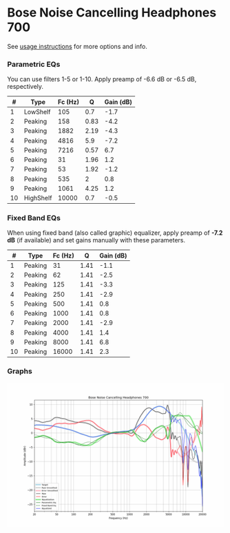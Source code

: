 # Bose Noise Cancelling Headphones 700
See [usage instructions](https://github.com/jaakkopasanen/AutoEq#usage) for more options and info.

### Parametric EQs
You can use filters 1-5 or 1-10. Apply preamp of -6.6 dB or -6.5 dB, respectively.

|   # | Type      |   Fc (Hz) |    Q |   Gain (dB) |
|-----|-----------|-----------|------|-------------|
|   1 | LowShelf  |       105 | 0.7  |        -1.7 |
|   2 | Peaking   |       158 | 0.83 |        -4.2 |
|   3 | Peaking   |      1882 | 2.19 |        -4.3 |
|   4 | Peaking   |      4816 | 5.9  |        -7.2 |
|   5 | Peaking   |      7216 | 0.57 |         6.7 |
|   6 | Peaking   |        31 | 1.96 |         1.2 |
|   7 | Peaking   |        53 | 1.92 |        -1.2 |
|   8 | Peaking   |       535 | 2    |         0.8 |
|   9 | Peaking   |      1061 | 4.25 |         1.2 |
|  10 | HighShelf |     10000 | 0.7  |        -0.5 |

### Fixed Band EQs
When using fixed band (also called graphic) equalizer, apply preamp of **-7.2 dB** (if available) and set gains manually with these parameters.

|   # | Type    |   Fc (Hz) |    Q |   Gain (dB) |
|-----|---------|-----------|------|-------------|
|   1 | Peaking |        31 | 1.41 |        -1.1 |
|   2 | Peaking |        62 | 1.41 |        -2.5 |
|   3 | Peaking |       125 | 1.41 |        -3.3 |
|   4 | Peaking |       250 | 1.41 |        -2.9 |
|   5 | Peaking |       500 | 1.41 |         0.8 |
|   6 | Peaking |      1000 | 1.41 |         0.8 |
|   7 | Peaking |      2000 | 1.41 |        -2.9 |
|   8 | Peaking |      4000 | 1.41 |         1.4 |
|   9 | Peaking |      8000 | 1.41 |         6.8 |
|  10 | Peaking |     16000 | 1.41 |         2.3 |

### Graphs
![](./Bose%20Noise%20Cancelling%20Headphones%20700.png)
